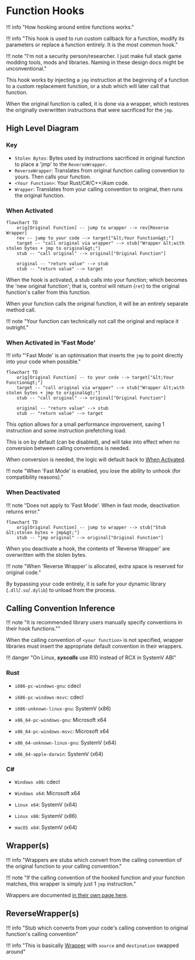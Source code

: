 # Function Hooks

!!! info "How hooking around entire functions works."

!!! info "This hook is used to run custom callback for a function, modify its parameters or replace a function entirely. It is the most common hook."

!!! note "I'm not a security person/researcher. I just make full stack game modding tools, mods and libraries. Naming in these design docs might be unconventional."

This hook works by injecting a `jmp` instruction at the beginning of a function to a custom 
replacement function, or a stub which will later call that function. 

When the original function is called, it is done via a wrapper, which restores the originally 
overwritten instructions that were sacrificed for the `jmp`.

## High Level Diagram

### Key

- `Stolen Bytes`: Bytes used by instructions sacrificed in original function to place a 'jmp' to the `ReverseWrapper`.  
- `ReverseWrapper`: Translates from original function calling convention to yours. Then calls your function.  
- `<Your Function>`: Your Rust/C#/C++/Asm code.  
- `Wrapper`: Translates from your calling convention to original, then runs the original function.  

### When Activated

```mermaid
flowchart TD
    orig[Original Function] -- jump to wrapper --> rev[Reverse Wrapper]
    rev -- jump to your code --> target["&lt;Your Function&gt;"]
    target -- "call original via wrapper" --> stub["Wrapper &lt;with stolen bytes + jmp to original&gt;"]
    stub -- "call original" --> original["Original Function"]

    original -- "return value" --> stub
    stub -- "return value" --> target
```

When the hook is activated, a stub calls into your function; which becomes the 'new original function';
that is, control will return (`ret`) to the original function's caller from this function.

When your function calls the original function, it will be an entirely separate method call.

!!! note "Your function can technically not call the original and replace it outright."

### When Activated in 'Fast Mode'

!!! info "'Fast Mode' is an optimisation that inserts the `jmp` to point directly into your code when possible."

```mermaid
flowchart TD
    orig[Original Function] -- to your code --> target["&lt;Your Function&gt;"]
    target -- "call original via wrapper" --> stub["Wrapper &lt;with stolen bytes + jmp to original&gt;"]
    stub -- "call original" --> original["Original Function"]

    original -- "return value" --> stub
    stub -- "return value" --> target
```

This option allows for a small performance improvement, saving 1 instruction and some instruction prefetching load.  

This is on by default (can be disabled), and will take into effect when no conversion between calling conventions is needed.  

When conversion is needed, the logic will default back to [When Activated](#when-activated).  

!!! note "When 'Fast Mode' is enabled, you lose the ability to unhook (for compatibility reasons)."

### When Deactivated

!!! note "Does not apply to 'Fast Mode'. When in fast mode, deactivation returns error."

```mermaid
flowchart TD
    orig[Original Function] -- jump to wrapper --> stub["Stub &lt;stolen bytes + jmp&gt;"]
    stub -- "jmp original" --> original["Original Function"]
```

When you deactivate a hook, the contents of 'Reverse Wrapper' are overwritten with the stolen bytes.  

!!! note "When 'Reverse Wrapper' is allocated, extra space is reserved for original code."

By bypassing your code entirely, it is safe for your dynamic library (`.dll`/`.so`/`.dylib`) 
to unload from the process.

## Calling Convention Inference

!!! note "It is recommended library users manually specify conventions in their hook functions.""

When the calling convention of `<your function>` is not specified, wrapper libraries must insert
the appropriate default convention in their wrappers.

!!! danger "On Linux, ***syscalls*** use R10 instead of RCX in SystemV ABI"

### Rust

- `i686-pc-windows-gnu`: cdecl
- `i686-pc-windows-msvc`: cdecl
- `i686-unknown-linux-gnu`: SystemV (x86)

- `x86_64-pc-windows-gnu`: Microsoft x64
- `x86_64-pc-windows-msvc`: Microsoft x64
- `x86_64-unknown-linux-gnu`: SystemV (x64)
- `x86_64-apple-darwin`: SystemV (x64)

### C#

- `Windows x86`: cdecl
- `Windows x64`: Microsoft x64

- `Linux x64`: SystemV (x64)
- `Linux x86`: SystemV (x86)

- `macOS x64`: SystemV (x64)

## Wrapper(s)

!!! info "Wrappers are stubs which convert from the calling convention of the original function to your calling convention."

!!! note "If the calling convention of the hooked function and your function matches, this wrapper is simply just 1 `jmp` instruction."

Wrappers are documented [in their own page here](./wrappers.md).

## ReverseWrapper(s)

!!! info "Stub which converts from your code's calling convention to original function's calling convention"

!!! info "This is basically [Wrapper](#wrappers) with `source` and `destination` swapped around"
